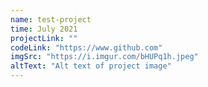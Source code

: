 ```yaml
---
name: test-project
time: July 2021
projectLink: ""
codeLink: "https://www.github.com"
imgSrc: "https://i.imgur.com/bHUPq1h.jpeg"
altText: "Alt text of project image"
---
```

